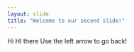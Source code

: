 ```yaml
---
layout: slide
title: "Welcome to our second slide!"
---
```

Hi HI there
Use the left arrow to go back!
